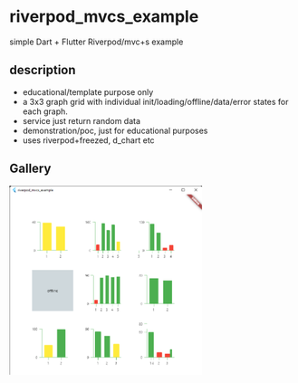 # riverpod_mvcs_example

simple Dart + Flutter Riverpod/mvc+s example

## description

- educational/template purpose only
- a 3x3 graph grid with individual init/loading/offline/data/error states for each graph.
- service just return random data
- demonstration/poc, just for educational purposes
- uses riverpod+freezed, d_chart etc

## Gallery

<img src="https://github.com/vento007/riverpod_mvcs_example/blob/master/images/riverpod_mvcs_example%205_9_2022%209_18_54%20AM.png" width="340" >
